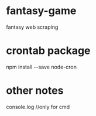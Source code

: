 # fantasy-game
fantasy web scraping
# crontab package
npm install --save node-cron 
# other notes
console.log //only for cmd
